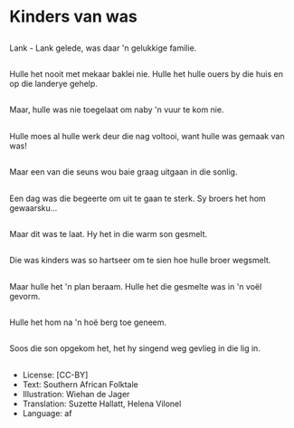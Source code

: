 # Kinders van was

##
Lank - Lank gelede, was daar 'n gelukkige familie.

##
Hulle het nooit met mekaar baklei nie. Hulle het hulle ouers by die huis en op die landerye gehelp.

##
Maar, hulle was nie toegelaat om naby 'n vuur te kom nie.

##
Hulle moes al hulle werk deur die nag voltooi, want hulle was gemaak van was!

##
Maar een van die seuns wou baie graag uitgaan in die sonlig.

##
Een dag was die begeerte om uit te gaan te sterk. Sy broers het hom gewaarsku...

##
Maar dit was te laat. Hy het in die warm son gesmelt.

##
Die was kinders was so hartseer om te sien hoe hulle broer wegsmelt.

##
Maar hulle het 'n plan beraam. Hulle het die gesmelte was in 'n voël gevorm.

##
Hulle het hom na 'n hoë berg toe geneem.

##
Soos die son opgekom het, het hy singend weg gevlieg in die lig in.

##
* License: [CC-BY]
* Text: Southern African Folktale
* Illustration: Wiehan de Jager
* Translation: Suzette Hallatt, Helena Vilonel
* Language: af
